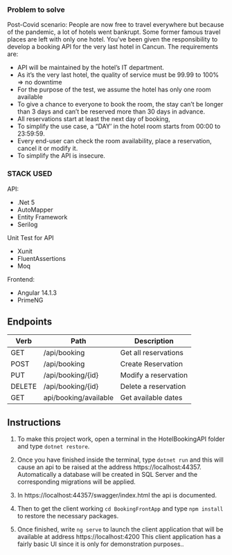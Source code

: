 ### Problem to solve

Post-Covid scenario:
People are now free to travel everywhere but because of the pandemic, a lot of hotels went bankrupt. Some former famous travel places are left with only one hotel.
You’ve been given the responsibility to develop a booking API for the very last hotel in Cancun.
The requirements are:
- API will be maintained by the hotel’s IT department.
- As it’s the very last hotel, the quality of service must be 99.99 to 100% => no downtime
- For the purpose of the test, we assume the hotel has only one room available
- To give a chance to everyone to book the room, the stay can’t be longer than 3 days and can’t be reserved more than 30 days in advance.
- All reservations start at least the next day of booking,
- To simplify the use case, a “DAY’ in the hotel room starts from 00:00 to 23:59:59.
- Every end-user can check the room availability, place a reservation, cancel it or modify it.
- To simplify the API is insecure.

### STACK USED

API:
- .Net 5
- AutoMapper
- Entity Framework
- Serilog

Unit Test for API
- Xunit
- FluentAssertions
- Moq

Frontend:
- Angular 14.1.3
- PrimeNG

## Endpoints
| Verb |  Path                  | Description                 |
| ---- | ---------------------- | --------------------------- |
| GET  | /api/booking           | Get all reservations |
| POST | /api/booking           | Create Reservation |
| PUT  | /api/booking/{id}      | Modify a reservation |
| DELETE | /api/booking/{id}    | Delete a reservation |
| GET  | api/booking/available  | Get available dates |

## Instructions

1. To make this project work, open a terminal in the HotelBookingAPI folder and type `dotnet restore`. 

2. Once you have finished inside the terminal, type `dotnet run` and this will cause an api to be raised at the address https://localhost:44357. Automatically a database will be created in SQL Server and the corresponding migrations will be applied.

3. In https://localhost:44357/swagger/index.html the api is documented.

4. Then to get the client working `cd BookingFrontApp` and type `npm install` to restore the necessary packages. 

5. Once finished, write `ng serve` to launch the client application that will be available at address https://localhost:4200 This client application has a fairly basic UI since it is only for demonstration purposes..



